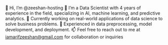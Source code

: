 👋 Hi, I’m @zeeshan-hosting
👀 I’m a Data Scientist with 4 years of experience in the field, specializing in AI, machine learning, and predictive analytics.
🌱 Currently working on real-world applications of data science to solve business problems.
💼 Experienced in data preprocessing, model development, and deployment.
📫 Feel free to reach out to me at iamarifzeeshan@gmail.com for collaboration or inquiries

<!---
zeeshan-hosting/zeeshan-hosting is a ✨ special ✨ repository because its `README.md` (this file) appears on your GitHub profile.
You can click the Preview link to take a look at your changes.
--->
